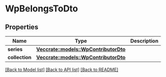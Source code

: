 # WpBelongsToDto

## Properties

Name | Type | Description | Notes
------------ | ------------- | ------------- | -------------
**series** | [**Vec<crate::models::WpContributorDto>**](WPContributorDto.md) |  | 
**collection** | [**Vec<crate::models::WpContributorDto>**](WPContributorDto.md) |  | 

[[Back to Model list]](../README.md#documentation-for-models) [[Back to API list]](../README.md#documentation-for-api-endpoints) [[Back to README]](../README.md)


